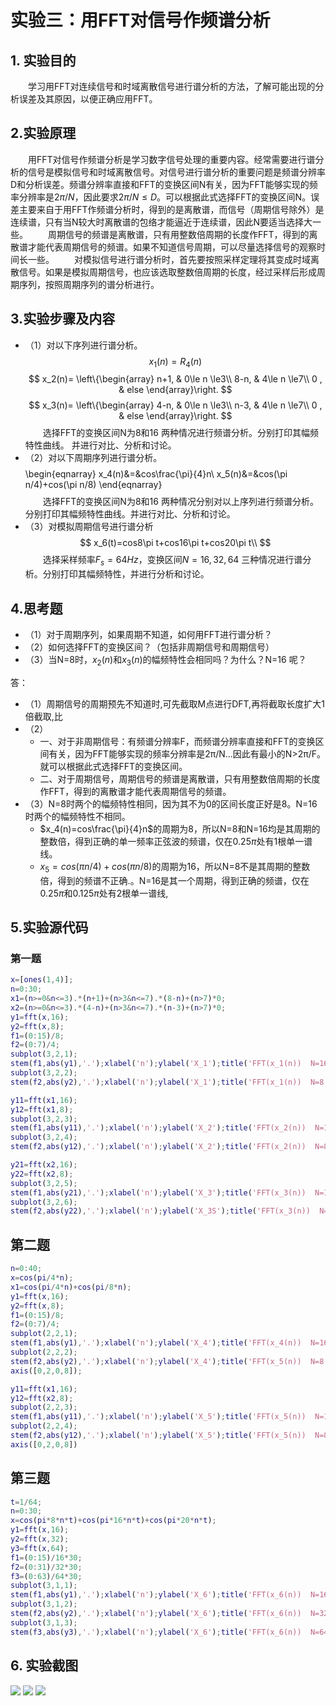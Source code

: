 
# 实验三：用FFT对信号作频谱分析
## 1. 实验目的
&emsp;&emsp;学习用FFT对连续信号和时域离散信号进行谱分析的方法，了解可能出现的分析误差及其原因，以便正确应用FFT。
## 2.实验原理
&emsp;&emsp;用FFT对信号作频谱分析是学习数字信号处理的重要内容。经常需要进行谱分析的信号是模拟信号和时域离散信号。对信号进行谱分析的重要问题是频谱分辨率D和分析误差。频谱分辨率直接和FFT的变换区间N有关，因为FFT能够实现的频率分辨率是$2\pi /N$，因此要求$2\pi /N\le D$。可以根据此式选择FFT的变换区间N。误差主要来自于用FFT作频谱分析时，得到的是离散谱，而信号（周期信号除外）是连续谱，只有当N较大时离散谱的包络才能逼近于连续谱，因此N要适当选择大一些。
&emsp;&emsp;周期信号的频谱是离散谱，只有用整数倍周期的长度作FFT，得到的离散谱才能代表周期信号的频谱。如果不知道信号周期，可以尽量选择信号的观察时间长一些。
&emsp;&emsp;对模拟信号进行谱分析时，首先要按照采样定理将其变成时域离散信号。如果是模拟周期信号，也应该选取整数倍周期的长度，经过采样后形成周期序列，按照周期序列的谱分析进行。


## 3.实验步骤及内容
- （1）对以下序列进行谱分析。
$$
x_1(n)=R_4(n)
$$
$$
x_2(n)=
\left\{\begin{array} 
		n+1, & 0\le n \le3\\ 
		8-n, & 4\le n \le7\\
      0 ,  & else
	\end{array}\right.
$$
$$
x_3(n)=
\left\{\begin{array} 
		4-n, & 0\le n \le3\\ 
		n-3, & 4\le n \le7\\
      0 ,  & else
	\end{array}\right.
$$
&emsp;&emsp;选择FFT的变换区间N为8和16 两种情况进行频谱分析。分别打印其幅频特性曲线。 并进行对比、分析和讨论。
- （2）对以下周期序列进行谱分析。
$$
$$\begin{eqnarray}
		x_4(n)&=&cos\frac{\pi}{4}n\\
		x_5(n)&=&cos(\pi n/4)+cos(\pi n/8)
	\end{eqnarray}$$
$$
&emsp;&emsp;选择FFT的变换区间N为8和16 两种情况分别对以上序列进行频谱分析。分别打印其幅频特性曲线。并进行对比、分析和讨论。
- （3）对模拟周期信号进行谱分析
$$
x_6(t)=cos8\pi t+cos16\pi t+cos20\pi t\\
$$
&emsp;&emsp;选择采样频率$F_s=64Hz$，变换区间$N=16,32,64$ 三种情况进行谱分析。分别打印其幅频特性，并进行分析和讨论。

## 4.思考题
- （1）对于周期序列，如果周期不知道，如何用FFT进行谱分析？
- （2）如何选择FFT的变换区间？（包括非周期信号和周期信号）
- （3）当N=8时，$x_2(n)$和$x_3(n)$的幅频特性会相同吗？为什么？N=16 呢？

答：

- （1）周期信号的周期预先不知道时,可先截取M点进行DFT,再将截取长度扩大1倍截取,比
- （2）
    - 一、对于非周期信号：有频谱分辨率F，而频谱分辨率直接和FFT的变换区间有关，因为FFT能够实现的频率分辨率是2π/N...因此有最小的N>2π/F。就可以根据此式选择FFT的变换区间。
    - 二、对于周期信号，周期信号的频谱是离散谱，只有用整数倍周期的长度作FFT，得到的离散谱才能代表周期信号的频谱。
- （3）N=8时两个的幅频特性相同，因为其不为0的区间长度正好是8。N=16时两个的幅频特性不相同。
    - $x_4(n)=cos\frac{\pi}{4}n$的周期为8，所以N=8和N=16均是其周期的整数倍，得到正确的单一频率正弦波的频谱，仅在$0.25\pi$处有1根单一谱线。
    - $x_5=cos(\pi n/4)+cos(\pi n/8)$的周期为16，所以N=8不是其周期的整数倍，得到的频谱不正确.。N=16是其一个周期，得到正确的频谱，仅在$0.25\pi$和$0.125\pi$处有2根单一谱线,


## 5.实验源代码
### 第一题
```matlab
x=[ones(1,4)];
n=0:30;
x1=(n>=0&n<=3).*(n+1)+(n>3&n<=7).*(8-n)+(n>7)*0;
x2=(n>=0&n<=3).*(4-n)+(n>3&n<=7).*(n-3)+(n>7)*0;
y1=fft(x,16);
y2=fft(x,8);
f1=(0:15)/8;
f2=(0:7)/4;
subplot(3,2,1);
stem(f1,abs(y1),'.');xlabel('n');ylabel('X_1');title('FFT(x_1(n))  N=16');
subplot(3,2,2);
stem(f2,abs(y2),'.');xlabel('n');ylabel('X_1');title('FFT(x_1(n))  N=8');

y11=fft(x1,16);
y12=fft(x1,8);
subplot(3,2,3);
stem(f1,abs(y11),'.');xlabel('n');ylabel('X_2');title('FFT(x_2(n))  N=16');
subplot(3,2,4);
stem(f2,abs(y12),'.');xlabel('n');ylabel('X_2');title('FFT(x_2(n))  N=8');

y21=fft(x2,16);
y22=fft(x2,8);
subplot(3,2,5);
stem(f1,abs(y21),'.');xlabel('n');ylabel('X_3');title('FFT(x_3(n))  N=16');
subplot(3,2,6);
stem(f2,abs(y22),'.');xlabel('n');ylabel('X_3S');title('FFT(x_3(n))  N=8');


```
## 第二题
```matlab
n=0:40;
x=cos(pi/4*n);
x1=cos(pi/4*n)+cos(pi/8*n);
y1=fft(x,16);
y2=fft(x,8);
f1=(0:15)/8;
f2=(0:7)/4;
subplot(2,2,1);
stem(f1,abs(y1),'.');xlabel('n');ylabel('X_4');title('FFT(x_4(n))  N=16');
subplot(2,2,2);
stem(f2,abs(y2),'.');xlabel('n');ylabel('X_4');title('FFT(x_5(n))  N=8');
axis([0,2,0,8]);

y11=fft(x1,16);
y12=fft(x2,8);
subplot(2,2,3);
stem(f1,abs(y11),'.');xlabel('n');ylabel('X_5');title('FFT(x_5(n))  N=16');
subplot(2,2,4);
stem(f2,abs(y12),'.');xlabel('n');ylabel('X_5');title('FFT(x_5(n))  N=8');
axis([0,2,0,8])


```
## 第三题
```matlab
t=1/64;
n=0:30;
x=cos(pi*8*n*t)+cos(pi*16*n*t)+cos(pi*20*n*t);
y1=fft(x,16);
y2=fft(x,32);
y3=fft(x,64);
f1=(0:15)/16*30;
f2=(0:31)/32*30;
f3=(0:63)/64*30;
subplot(3,1,1);
stem(f1,abs(y1),'.');xlabel('n');ylabel('X_6');title('FFT(x_6(n))  N=16');
subplot(3,1,2);
stem(f2,abs(y2),'.');xlabel('n');ylabel('X_6');title('FFT(x_6(n))  N=32');
subplot(3,1,3);
stem(f3,abs(y3),'.');xlabel('n');ylabel('X_6');title('FFT(x_6(n))  N=64');
```

## 6. 实验截图
![](3.1.jpg)
![](3.2.jpg)
![](3.3.jpg)
